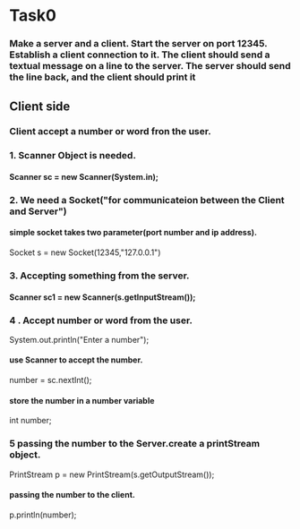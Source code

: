 # Task0
### Make a server and a client. Start the server on port 12345. Establish a client connection to it. The client should send a textual message on a line to the server. The server should send the line back, and the client should print it

## Client side
### Client accept a number or word fron the user.
### 1. Scanner Object is needed.
#### Scanner sc = new Scanner(System.in);
### 2. We need a Socket("for communicateion between the Client and Server")
#### simple socket takes two parameter(port number and ip address).
Socket s = new Socket(12345,"127.0.0.1")
### 3. Accepting something from the server.
#### Scanner sc1 = new Scanner(s.getInputStream());
### 4 . Accept number or word from the user.
System.out.println("Enter a number");
#### use Scanner to accept the number.
number = sc.nextInt();
#### store the number in a number variable
int number;
### 5 passing the number to the Server.create a printStream object.
PrintStream p = new PrintStream(s.getOutputStream());
#### passing the number to the client.
p.println(number);


